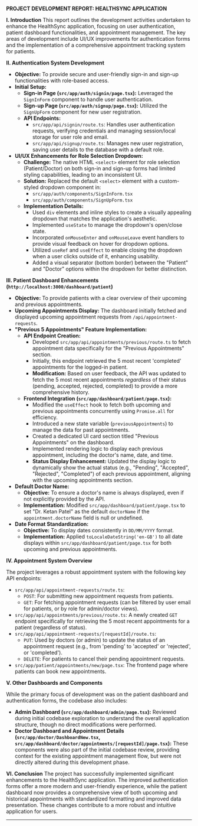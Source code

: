 **PROJECT DEVELOPMENT REPORT: HEALTHSYNC APPLICATION**

**I. Introduction**
This report outlines the development activities undertaken to enhance the HealthSync application, focusing on user authentication, patient dashboard functionalities, and appointment management. The key areas of development include UI/UX improvements for authentication forms and the implementation of a comprehensive appointment tracking system for patients.

**II. Authentication System Development**

*   **Objective:** To provide secure and user-friendly sign-in and sign-up functionalities with role-based access.
*   **Initial Setup:**
    *   **Sign-in Page (`src/app/auth/signin/page.tsx`):** Leveraged the `SignInForm` component to handle user authentication.
    *   **Sign-up Page (`src/app/auth/signup/page.tsx`):** Utilized the `SignUpForm` component for new user registration.
    *   **API Endpoints:**
        *   `src/app/api/signin/route.ts`: Handles user authentication requests, verifying credentials and managing session/local storage for user role and email.
        *   `src/app/api/signup/route.ts`: Manages new user registration, saving user details to the database with a default role.
*   **UI/UX Enhancements for Role Selection Dropdown:**
    *   **Challenge:** The native HTML `<select>` element for role selection (Patient/Doctor) on both sign-in and sign-up forms had limited styling capabilities, leading to an inconsistent UI.
    *   **Solution:** Replaced the default `<select>` element with a custom-styled dropdown component in:
        *   `src/app/auth/components/SignInForm.tsx`
        *   `src/app/auth/components/SignUpForm.tsx`
    *   **Implementation Details:**
        *   Used `div` elements and inline styles to create a visually appealing dropdown that matches the application's aesthetic.
        *   Implemented `useState` to manage the dropdown's open/close state.
        *   Incorporated `onMouseEnter` and `onMouseLeave` event handlers to provide visual feedback on hover for dropdown options.
        *   Utilized `useRef` and `useEffect` to enable closing the dropdown when a user clicks outside of it, enhancing usability.
        *   Added a visual separator (bottom border) between the "Patient" and "Doctor" options within the dropdown for better distinction.

**III. Patient Dashboard Enhancements (`http://localhost:3000/dashboard/patient`)**

*   **Objective:** To provide patients with a clear overview of their upcoming and previous appointments.
*   **Upcoming Appointments Display:** The dashboard initially fetched and displayed upcoming appointment requests from `/api/appointment-requests`.
*   **"Previous 5 Appointments" Feature Implementation:**
    *   **API Endpoint Creation:**
        *   Developed `src/app/api/appointments/previous/route.ts` to fetch appointment data specifically for the "Previous Appointments" section.
        *   Initially, this endpoint retrieved the 5 most recent 'completed' appointments for the logged-in patient.
        *   **Modification:** Based on user feedback, the API was updated to fetch the 5 most recent appointments *regardless* of their status (pending, accepted, rejected, completed) to provide a more comprehensive history.
    *   **Frontend Integration (`src/app/dashboard/patient/page.tsx`):**
        *   Modified the `useEffect` hook to fetch both upcoming and previous appointments concurrently using `Promise.all` for efficiency.
        *   Introduced a new state variable (`previousAppointments`) to manage the data for past appointments.
        *   Created a dedicated UI card section titled "Previous Appointments" on the dashboard.
        *   Implemented rendering logic to display each previous appointment, including the doctor's name, date, and time.
        *   **Status Display Enhancement:** Updated the display logic to dynamically show the actual status (e.g., "Pending", "Accepted", "Rejected", "Completed") of each previous appointment, aligning with the upcoming appointments section.
*   **Default Doctor Name:**
    *   **Objective:** To ensure a doctor's name is always displayed, even if not explicitly provided by the API.
    *   **Implementation:** Modified `src/app/dashboard/patient/page.tsx` to set "Dr. Ketan Patel" as the default `doctorName` if the `appointment.doctorName` field is null or undefined.
*   **Date Format Standardization:**
    *   **Objective:** To display dates consistently in `DD/MM/YYYY` format.
    *   **Implementation:** Applied `toLocaleDateString('en-GB')` to all date displays within `src/app/dashboard/patient/page.tsx` for both upcoming and previous appointments.

**IV. Appointment System Overview**

The project leverages a robust appointment system with the following key API endpoints:

*   `src/app/api/appointment-requests/route.ts`:
    *   `POST`: For submitting new appointment requests from patients.
    *   `GET`: For fetching appointment requests (can be filtered by user email for patients, or by role for admin/doctor views).
*   `src/app/api/appointments/previous/route.ts`: A newly created `GET` endpoint specifically for retrieving the 5 most recent appointments for a patient (regardless of status).
*   `src/app/api/appointment-requests/[requestId]/route.ts`:
    *   `PUT`: Used by doctors (or admin) to update the status of an appointment request (e.g., from 'pending' to 'accepted' or 'rejected', or 'completed').
    *   `DELETE`: For patients to cancel their pending appointment requests.
*   `src/app/patient/appointments/new/page.tsx`: The frontend page where patients can book new appointments.

**V. Other Dashboards and Components**

While the primary focus of development was on the patient dashboard and authentication forms, the codebase also includes:

*   **Admin Dashboard (`src/app/dashboard/admin/page.tsx`):** Reviewed during initial codebase exploration to understand the overall application structure, though no direct modifications were performed.
*   **Doctor Dashboard and Appointment Details (`src/app/doctor/DashboardNew.tsx`, `src/app/dashboard/doctor/appointments/[requestId]/page.tsx`):** These components were also part of the initial codebase review, providing context for the existing appointment management flow, but were not directly altered during this development phase.

**VI. Conclusion**
The project has successfully implemented significant enhancements to the HealthSync application. The improved authentication forms offer a more modern and user-friendly experience, while the patient dashboard now provides a comprehensive view of both upcoming and historical appointments with standardized formatting and improved data presentation. These changes contribute to a more robust and intuitive application for users.

--- 